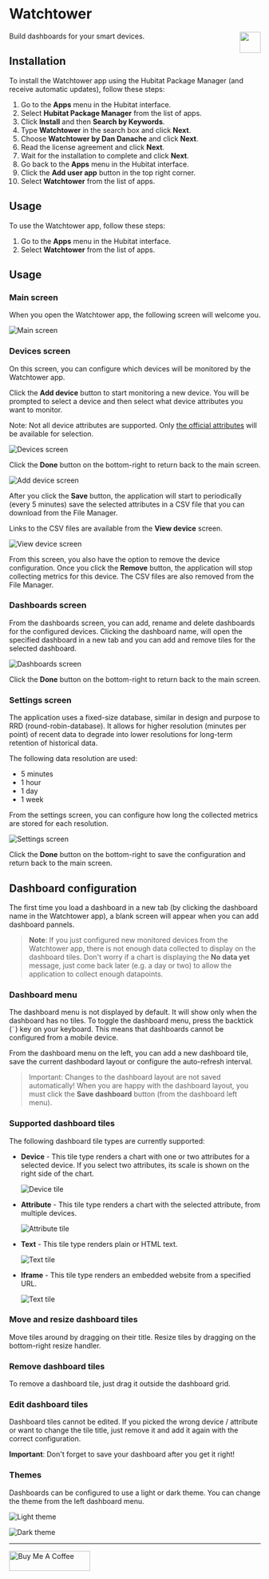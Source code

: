 # Watchtower

<img src="icon.png" style="height: 42px !important; float: right; margin-bottom: 10px">
Build dashboards for your smart devices.

## Installation

To install the Watchtower app using the Hubitat Package Manager (and receive automatic updates), follow these steps:

1. Go to the **Apps** menu in the Hubitat interface.
2. Select **Hubitat Package Manager** from the list of apps.
3. Click **Install** and then **Search by Keywords**.
4. Type **Watchtower** in the search box and click **Next**.
5. Choose **Watchtower by Dan Danache** and click **Next**.
6. Read the license agreement and click **Next**.
7. Wait for the installation to complete and click **Next**.
8. Go back to the **Apps** menu in the Hubitat interface.
9. Click the **Add user app** button in the top right corner.
10. Select **Watchtower** from the list of apps.

## Usage

To use the Watchtower app, follow these steps:

1. Go to the **Apps** menu in the Hubitat interface.
2. Select **Watchtower** from the list of apps.

## Usage

### Main screen

When you open the Watchtower app, the following screen will welcome you.

![Main screen](img/main.png)

### Devices screen

On this screen, you can configure which devices will be monitored by the Watchtower app.

Click the **Add device** button to start monitoring a new device. You will be prompted to select a device and then select what device attributes you want to monitor.

Note: Not all device attributes are supported. Only [the official attributes](https://docs2.hubitat.com/en/developer/driver/capability-list) will be available for selection.

![Devices screen](img/devices.png)

Click the **Done** button on the bottom-right to return back to the main screen.

![Add device screen](img/add-device.png)

After you click the **Save** button, the application will start to periodically (every 5 minutes) save the selected attributes in a CSV file that you can download from the File Manager.

Links to the CSV files are available from the **View device** screen.

![View device screen](img/view-device.png)

From this screen, you also have the option to remove the device configuration. Once you click the **Remove** button, the application will stop collecting metrics for this device. The CSV files are also removed from the File Manager.

### Dashboards screen

From the dashboards screen, you can add, rename and delete dashboards for the configured devices. Clicking the dashboard name, will open the specified dashboard in a new tab and you can add and remove tiles for the selected dashboard.

![Dashboards screen](img/dashboards.png)

Click the **Done** button on the bottom-right to return back to the main screen.

### Settings screen

The application uses a fixed-size database, similar in design and purpose to RRD (round-robin-database). It allows for higher resolution (minutes per point) of recent data to degrade into lower resolutions for long-term retention of historical data.

The following data resolution are used:
- 5 minutes
- 1 hour
- 1 day
- 1 week

From the settings screen, you can configure how long the collected metrics are stored for each resolution.

![Settings screen](img/settings.png)

Click the **Done** button on the bottom-right to save the configuration and return back to the main screen.

## Dashboard configuration

The first time you load a dashboard in a new tab (by clicking the dashboard name in the Watchtower app), a blank screen will appear when you can add dashboard pannels.

> **Note**: If you just configured new monitored devices from the Watchtower app, there is not enough data collected to display on the dashboard tiles. Don't worry if a chart is displaying the **No data yet** message, just come back later (e.g. a day or two) to allow the application to collect enough datapoints.

### Dashboard menu

The dashboard menu is not displayed by default. It will show only when the dashboard has no tiles. To toggle the dashboard menu, press the backtick (`` ` ``) key on your keyboard. This means that dashboards cannot be configured from a mobile device.

From the dashboard menu on the left, you can add a new dashboard tile, save the current dashbodard layout or configure the auto-refresh interval.

> Important: Changes to the dashboard layout are not saved automatically! When you are happy with the dashboard layout, you must click the **Save dashboard** button (from the dashboard left menu).

### Supported dashboard tiles

The following dashboard tile types are currently supported:

- **Device** - This tile type renders a chart with one or two attributes for a selected device. If you select two attributes, its scale is shown on the right side of the chart.

   ![Device tile](img/tile-device.png)

- **Attribute** - This tile type renders a chart with the selected attribute, from multiple devices.

   ![Attribute tile](img/tile-attribute.png)

- **Text** - This tile type renders plain or HTML text.

   ![Text tile](img/tile-text.png)

- **Iframe** - This tile type renders an embedded website from a specified URL.

   ![Text tile](img/tile-iframe.png)

### Move and resize dashboard tiles

Move tiles around by dragging on their title. Resize tiles by dragging on the bottom-right resize handler.

### Remove dashboard tiles

To remove a dashboard tile, just drag it outside the dashboard grid.

### Edit dashboard tiles

Dashboard tiles cannot be edited. If you picked the wrong device / attribute or want to change the tile title, just remove it and add it again with the correct configuration.

**Important**: Don't forget to save your dashboard after you get it right!

### Themes
Dashboards can be configured to use a light or dark theme. You can change the theme from the left dashboard menu.

![Light theme](img/theme-light.png)

![Dark theme](img/theme-dark.png)


---
[<img src="https://cdn.buymeacoffee.com/buttons/v2/default-yellow.png" alt="Buy Me A Coffee" style="height: 40px !important;width: 162px !important">](https://www.buymeacoffee.com/dandanache)
